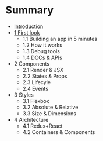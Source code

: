 # Summary

* [Introduction](README.md)
* [1 First look](chapter1.md)
   * 1.1 Building an app in 5 minutes
   * 1.2 How it works
   * 1.3 Debug tools
   * 1.4 DOCs & APIs
* 2 Components
   * 2.1 Render & JSX
   * 2.2 States & Props
   * 2.3 Lifecyle
   * 2.4 Events
* 3 Styles
   * 3.1 Flexbox
   * 3.2 Absolute & Relative
   * 3.3 Size & Dimensions
* 4 Architecture
   * 4.1 Redux+React
   * 4.2 Containers & Components

